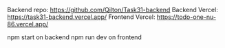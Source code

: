 Backend repo: https://github.com/Qilton/Task31-backend
Backend Vercel: https://task31-backend.vercel.app/
Frontend Vercel: https://todo-one-nu-86.vercel.app/

npm start on backend
npm run dev on frontend
